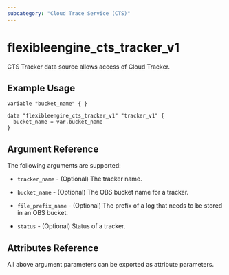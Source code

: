 ```yaml
---
subcategory: "Cloud Trace Service (CTS)"
---
```


# flexibleengine_cts_tracker_v1

CTS Tracker data source allows access of Cloud Tracker.

## Example Usage

```hcl
variable "bucket_name" { }

data "flexibleengine_cts_tracker_v1" "tracker_v1" {
  bucket_name = var.bucket_name
}

```

## Argument Reference

The following arguments are supported:

* `tracker_name` - (Optional) The tracker name.

* `bucket_name` - (Optional) The OBS bucket name for a tracker.

* `file_prefix_name` - (Optional) The prefix of a log that needs to be stored in an OBS bucket.

* `status` - (Optional) Status of a tracker.

## Attributes Reference

All above argument parameters can be exported as attribute parameters.
